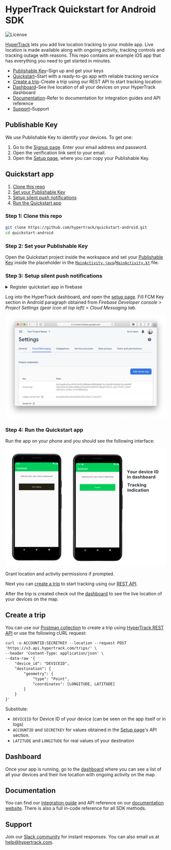 # HyperTrack Quickstart for Android SDK

![License](https://img.shields.io/github/license/hypertrack/quickstart-android.svg)

[HyperTrack](https://www.hypertrack.com) lets you add live location tracking to your mobile app. Live location is made available along with ongoing activity, tracking controls and tracking outage with reasons. This repo contains an example iOS app that has everything you need to get started in minutes.

* [Publishable Key](#publishable-key)–Sign up and get your keys
* [Quickstart](#quickstart-app)–Start with a ready-to-go app with reliable tracking service
* [Create a trip](#create-a-trip)-Create a trip using our REST API to start tracking location
* [Dashboard](#dashboard)–See live location of all your devices on your HyperTrack dashboard
* [Documentation](#documentation)-Refer to documentation for integration guides and API reference
* [Support](#support)–Support

## Publishable Key

We use Publishable Key to identify your devices. To get one:
1. Go to the [Signup page](https://dashboard.hypertrack.com/signup). Enter your email address and password.
2. Open the verification link sent to your email.
3. Open the [Setup page](https://dashboard.hypertrack.com/setup), where you can copy your Publishable Key.

## Quickstart app

1. [Clone this repo](#step-1-clone-this-repo)
3. [Set your Publishable Key](#step-3-set-your-publishable-key)
4. [Setup silent push notifications](#step-4-setup-silent-push-notifications)
5. [Run the Quickstart app](#step-5-run-the-quickstart-app)

### Step 1: Clone this repo
```bash
git clone https://github.com/hypertrack/quickstart-android.git
cd quickstart-android
```

### Step 2: Set your Publishable Key

Open the Quickstart project inside the workspace and set your [Publishable Key](#publishable-key) inside the placeholder in the [`MainActivity.java`](https://github.com/hypertrack/quickstart-android/blob/9491b1fc8d8a0d4af8339552257cfda5917bda27/quickstart-java/app/src/main/java/com/hypertrack/quickstart/MainActivity.java#L16)/[`MainActivity.kt`](https://github.com/hypertrack/quickstart-android/blob/9491b1fc8d8a0d4af8339552257cfda5917bda27/quickstart-kotlin/app/src/main/java/com/hypertrack/quickstart/MainActivity.kt#L89) file.

### Step 3: Setup silent push notifications

<details>
  <summary>Register quickstart app in firebase</summary>
  <br/>
  <p>1. Goto <a href="https://console.firebase.google.com/">Firebase Console</a> and create test project (or you can reuse existing one)</p>
  <img src="Images/add-app-to-test-project.png"/>
  <p>2. Register new Android application using <code>com.hypertrack.quickstart.android.github</code> package name.</p>
  <img src="Images/register-quickstart-app.png"/>
  <p>3. Download <code>google-services.json</code> file and copy it to <code>/quickstart-java/app</code> or <code>/quickstart-kotlin/app/</code> folder.</p>
  <img src="Images/download-google-services-json.png"/>

</details>
</p>
Log into the HyperTrack dashboard, and open the <a href="https://dashboard.hypertrack.com/setup#server_device_communication">setup page</a>. Fill FCM Key section in Android paragraph obtained from <i>Firebase Developer console > Project Settings (gear icon at top left) > Cloud Messaging tab.</i></p>
<img src="Images/copy-server-key.png"/>


### Step 4: Run the Quickstart app

Run the app on your phone and you should see the following interface:

![Quickstart app](Images/On_Device.png)

Grant location and activity permissions if prompted.

Next you can [create a trip](#create-a-trip) to start tracking using our [REST API](https://docs.hypertrack.com/#references-apis).

After the trip is created check out the [dashboard](#dashboard) to see the live location of your devices on the map.

## Create a trip

You can use our [Postman collection](https://www.getpostman.com/run-collection/a2318d122f1b88fae3c1) to create a trip using [HyperTrack REST API](https://docs.hypertrack.com/#references-apis-trips-post-trips) or use the following cURL request:

```curl
curl -u ACCOUNTID:SECRETKEY --location --request POST 'https://v3.api.hypertrack.com/trips/' \
--header 'Content-Type: application/json' \
--data-raw '{
    "device_id": "DEVICEID",
    "destination": {
        "geometry": {
            "type": "Point",
            "coordinates": [LONGITUDE, LATITUDE]
        }
    }
}'
```

Substitute:
* `DEVICEID` for Device ID of your device (can be seen on the app itself or in logs)
* `ACCOUNTID` and `SECRETKEY` for values obtained in the [Setup page](https://dashboard.hypertrack.com/setup)'s API section.
* `LATITUDE` and `LONGITUDE` for real values of your destination

## Dashboard

Once your app is running, go to the [dashboard](https://dashboard.hypertrack.com/devices) where you can see a list of all your devices and their live location with ongoing activity on the map.

## Documentation

You can find our [integration guide](https://docs.hypertrack.com/#guides-sdks-android) and API reference on our [documentation website](https://docs.hypertrack.com/#references-sdks-android). There is also a full in-code reference for all SDK methods.

## Support
Join our [Slack community](https://join.slack.com/t/hypertracksupport/shared_invite/enQtNDA0MDYxMzY1MDMxLTdmNDQ1ZDA1MTQxOTU2NTgwZTNiMzUyZDk0OThlMmJkNmE0ZGI2NGY2ZGRhYjY0Yzc0NTJlZWY2ZmE5ZTA2NjI) for instant responses. You can also email us at help@hypertrack.com.
